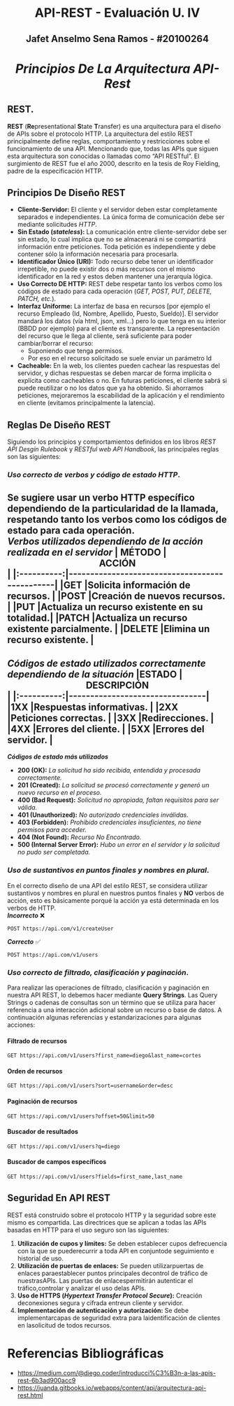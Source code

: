 # <center> **API-REST - Evaluación U. IV**
## <center>Jafet Anselmo Sena Ramos - #20100264
# <center>***Principios De La Arquitectura API-Rest***  </center>
## **REST**.
  
**REST** (**Re**presentational **S**tate **T**ransfer) es una arquitectura para el diseño de APIs sobre el protocolo HTTP. La arquitectura del estilo REST principalmente define reglas, comportamiento y restricciones sobre el funcionamiento de una API. Mencionando que, todas las APIs que siguen esta arquitectura son conocidas o llamadas como “API RESTful”. El surgimiento de REST fue el año 2000, descrito en la tesis de Roy Fielding, padre de la especificación HTTP.

## **Principios De Diseño REST**
- **Cliente-Servidor:** El cliente y el servidor deben estar completamente separados e independientes. La única forma de comunicación debe ser mediante solicitudes *HTTP*.
- **Sin Estado (*stateless*):** La comunicación entre cliente-servidor debe ser sin estado, lo cual implica que no se almacenará ni se compartirá información entre peticiones. Toda petición es independiente y debe contener sólo la información necesaria para procesarla.
- **Identificador Único (URI):** Todo recurso debe tener un identificador irrepetible, no puede existir dos o más recursos con el mismo identificador en la red y estos deben mantener una jerarquía lógica.
- **Uso Correcto DE HTTP:** REST debe respetar tanto los verbos como los códigos de estado para cada operación (*GET, POST, PUT, DELETE, PATCH, etc.*).  
- **Interfaz Uniforme:** La interfaz de basa en recursos \[por ejemplo el recurso Empleado (Id, Nombre, Apellido, Puesto, Sueldo)\]. El servidor mandará los datos (vía html, json, xml...) pero lo que tenga en su interior (BBDD por ejemplo) para el cliente es transparente. La representación del recurso que le llega al cliente, será suficiente para poder cambiar/borrar el recurso:  
  - Suponiendo que tenga permisos.  
  - Por eso en el recurso solicitado se suele enviar un parámetro Id  
- **Cacheable:** En la web, los clientes pueden cachear las respuestas del servidor, y dichas respuestas se deben marcar de forma implícita o explícita como cacheables o no. En futuras peticiones, el cliente sabrá si puede reutilizar o no los datos que ya ha obtenido. Si ahorramos peticiones, mejoraremos la escabilidad de la aplicación y el rendimiento en cliente (evitamos principalmente la latencia).
## **Reglas De Diseño REST**  
Siguiendo los principios y comportamientos definidos en los libros *REST API Desgin Rulebook* y *RESTful web API Handbook*, las principales reglas son las siguientes:  
### *Uso correcto de verbos y código de estado HTTP*.  
Se sugiere usar un verbo HTTP específico dependiendo de la particularidad de la llamada, respetando tanto los verbos como los códigos de estado para cada operación.    
***Verbos utilizados dependiendo de la acción realizada en el servidor***
| **MÉTODO** | **<center>ACCIÓN</center>**                   |
|:----------:|-----------------------------------------------|
|**GET**     |Solicita información de recursos.              |
|**POST**    |Creación de nuevos recursos.                   |
|**PUT**     |Actualiza un recurso existente en su totalidad.|
|**PATCH**   |Actualiza un recurso existente parcialmente.   |
|**DELETE**  |Elimina un recurso existente.                  |    
--------------------------------------------------------------

***Códigos de estado utilizados correctamente dependiendo de la situación***
|**ESTADO**  |**<center>DESCRIPCIÓN</center>**|
|:----------:|--------------------------------|
|**1XX**     |Respuestas informativas.        |
|**2XX**     |Peticiones correctas.           |
|**3XX**     |Redirecciones.                  |
|**4XX**     |Errores del cliente.            |
|**5XX**     |Errores del servidor.           |  
---------------------------------------  
***Códigos de estado más utilizados***
* **200 (OK):** *La solicitud ha sido recibida, entendida y procesada correctamente.*
* **201 (Created):** *La solicitud se procesó correctamente y generó un nuevo recurso en el proceso.*
* **400 (Bad Request):** *Solicitud no apropiada, faltan requisitos para ser válida.*
* **401 (Unauthorized):** *No autorizado credenciales inválidas.*
* **403 (Forbidden):** *Prohibido credenciales insuficientes, no tiene permisos para acceder.*
* **404 (Not Found):** *Recurso No Encontrado.*
* **500 (Internal Server Error):** *Hubo un error en el servidor y la solicitud no pudo ser completada.*
### *Uso de sustantivos en puntos finales y nombres en plural*.  
En el correcto diseño de una API del estilo REST, se considera utilizar sustantivos y nombres en plural en nuestros puntos finales y **NO** verbos de acción, esto es básicamente porqué la acción ya está determinada en los verbos de HTTP.  
***Incorrecto***  ❌
~~~
POST https://api.com/v1/createUser
~~~  
***Correcto***  ✅
~~~
POST https://api.com/v1/users
~~~
### *Uso correcto de filtrado, clasificación y paginación*.  
Para realizar las operaciones de filtrado, clasificación y paginación en nuestra API REST, lo debemos hacer mediante **Query Strings**. Las Query Strings o cadenas de consultas son un término que se utiliza para hacer referencia a una interacción adicional sobre un recurso o base de datos. A continuación algunas referencias y estandarizaciones para algunas acciones:  
#### **Filtrado de recursos**  
~~~
GET https://api.com/v1/users?first_name=diego&last_name=cortes
~~~
#### **Orden de recursos**  
~~~
GET https://api.com/v1/users?sort=username&order=desc
~~~
#### **Paginación de recursos**  
~~~
GET https://api.com/v1/users?offset=50&limit=50
~~~
#### **Buscador de resultados**  
~~~
GET https://api.com/v1/users?q=diego
~~~
#### **Buscador de campos específicos**  
~~~
GET https://api.com/v1/users?fields=first_name,last_name
~~~  
## **Seguridad En API REST**  
REST está construido sobre el protocolo HTTP y la seguridad sobre este mismo es compartida. Las directrices que se aplican a todas las APIs basadas en HTTP para el uso seguro son las siguientes:   
1. **Utilización de cupos y límites:** Se deben establecer cupos defrecuencia con la que se puederecurrir a toda API en conjuntode seguimiento e historial de uso.   
2. **Utilización de puertas de enlaces:** Se pueden utilizarpuertas de enlaces paraestablecer puntos principales decontrol de tráfico de nuestrasAPIs. Las puertas de enlacespermitirán autenticar el tráfico,controlar y analizar el uso delas APIs.  
3. **Uso de HTTPS (*Hypertext Transfer Protocol Secure*):** Creación deconexiones segura y cifrada entreun cliente y servidor.  
4. **Implementación de autenticación y autorización:** Se debe implementarcapas de seguridad extra para laidentificación de clientes en lasolicitud de todos recursos.  
# Referencias Bibliográficas  
* <https://medium.com/@diego.coder/introducci%C3%B3n-a-las-apis-rest-6b3ad900acc9>  
* <https://juanda.gitbooks.io/webapps/content/api/arquitectura-api-rest.html>